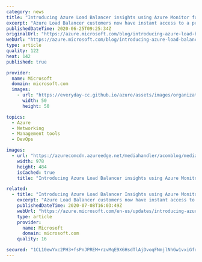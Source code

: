 ```yaml
---
category: news
title: "Introducing Azure Load Balancer insights using Azure Monitor for Networks"
excerpt: "Azure Load Balancer customers now have instant access to a preconfigured solution for health monitoring and configuration analysis enabling rapid fault localization and informed design decisions."
publishedDateTime: 2020-06-25T09:25:34Z
originalUrl: "https://azure.microsoft.com/blog/introducing-azure-load-balancer-insights-using-azure-monitor-for-networks/"
webUrl: "https://azure.microsoft.com/blog/introducing-azure-load-balancer-insights-using-azure-monitor-for-networks/"
type: article
quality: 122
heat: 142
published: true

provider:
  name: Microsoft
  domain: microsoft.com
  images:
    - url: "https://everyday-cc.github.io/azure/assets/images/organizations/microsoft.com-50x50.jpg"
      width: 50
      height: 50

topics:
  - Azure
  - Networking
  - Management tools
  - DevOps

images:
  - url: "https://azurecomcdn.azureedge.net/mediahandler/acomblog/media/Default/blog/7bdd4241-7b7e-43cb-8782-dd60032480a4.png"
    width: 978
    height: 484
    isCached: true
    title: "Introducing Azure Load Balancer insights using Azure Monitor for Networks"

related:
  - title: "Introducing Azure Load Balancer Insights using Azure Monitor for Networks"
    excerpt: "Azure Load Balancer customers now have instant access to a preconfigured solution for health monitoring and configuration analysis enabling rapid fault localization and informed design decisions."
    publishedDateTime: 2020-07-08T16:03:49Z
    webUrl: "https://azure.microsoft.com/en-us/updates/introducing-azure-load-balancer-insights-using-azure-monitor-for-networks/"
    type: article
    provider:
      name: Microsoft
      domain: microsoft.com
    quality: 16

secured: "1CL10ewYxc2PH3+fsPnJPREM+rzvMqE9X6HsdTlAjDvoqFNmjlNhGw1vxiGfrt/Hqi9mNWUW9nLqetGe0O0HofnpJrdAk4I9SxBim452+imvLfzRmZsIgglw7W8znOzPa+pDnJTOZl+aHfPQPGrnrJk80/Hx3Y52Z6++a13tgNr3G0i4GuG7cPop+oeXOjMWCEHgzI/95MBNGejHVu4gxdl/IQ1sM3gl6TwYTEY6wgnRABoYmPt7uSTHFXpA/WnDSRJb7BjuEsyaHkAgc4xAPaVn461ML7fbgfZasS3D8hMPm6DLASy9EN9iyxdUx0oA/WLPE2ASwh86VM0OK6XLsLmMVpb/pvChRcGlItAPGKY=;FafNillE/MZc8cilbYGofQ=="
---
```


